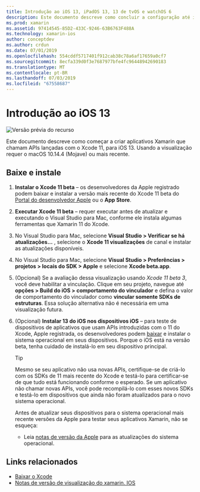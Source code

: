 ```yaml
---
title: Introdução ao iOS 13, iPadOS 13, 13 de tvOS e watchOS 6
description: Este documento descreve como concluir a configuração até iOS build 13, iPadOS 13, 13 de tvOS e watchOS 6 aplicativos com o Xamarin. Ele aborda como baixar o Xcode 11 e atualizar o Visual Studio para Mac.
ms.prod: xamarin
ms.assetid: 97414545-85D2-433C-9246-63B6763F488A
ms.technology: xamarin-ios
author: conceptdev
ms.author: crdun
ms.date: 07/01/2019
ms.openlocfilehash: 554cddf5717401f912cab38c78a6af17659a0cf7
ms.sourcegitcommit: 8ecfa339d0f3e7687977bfe4fc96448942690183
ms.translationtype: MT
ms.contentlocale: pt-BR
ms.lasthandoff: 07/03/2019
ms.locfileid: "67558687"
---
```

# <a name="get-started-with-ios-13"></a>Introdução ao iOS 13

![Versão prévia do recurso](~/media/shared/preview.png)

Este documento descreve como começar a criar aplicativos Xamarin que chamam APIs lançadas com o Xcode 11, para iOS 13. Usando a visualização requer o macOS 10.14.4 (Mojave) ou mais recente.

## <a name="download-and-install"></a>Baixe e instale

1. **Instalar o Xcode 11 beta** – os desenvolvedores da Apple registrado podem baixar e instalar a versão mais recente do Xcode 11 beta do [Portal do desenvolvedor Apple](https://developer.apple.com/download/) ou o **App Store**.

2. **Executar Xcode 11 beta** – requer executar antes de atualizar e executando o Visual Studio para Mac, conforme ele instala algumas ferramentas que Xamarin 11 do Xcode.

3. No Visual Studio para Mac, selecione **Visual Studio > Verificar se há atualizações...** , selecione o **Xcode 11 visualizações** de canal e instalar as atualizações disponíveis.

4. No Visual Studio para Mac, selecione **Visual Studio > Preferências > projetos > locais do SDK > Apple** e selecione **Xcode beta.app**.

5. (Opcional) Se a avaliação dessa visualização usando _Xcode 11 beta 3_, você deve habilitar a vinculação. Clique em seu projeto, navegue até **opções > Build do iOS > comportamento do vinculador** e defina o valor de comportamento do vinculador como **vincular somente SDKs de estruturas**. Essa solução alternativa não é necessária em uma visualização futura.

6. (Opcional) **Instalar 13 do iOS nos dispositivos iOS** – para teste de dispositivos de aplicativos que usam APIs introduzidas com o 11 do Xcode, Apple registrada, os desenvolvedores podem [baixar](https://developer.apple.com/download) e instalar o sistema operacional em seus dispositivos. Porque o iOS está na versão beta, tenha cuidado de instalá-lo em seu dispositivo principal.

   > [!TIP]
   > Mesmo se seu aplicativo não usa novas APIs, certifique-se de criá-lo com os SDKs de 11 mais recente do Xcode e testá-lo para certificar-se de que tudo está funcionando conforme o esperado. Se um aplicativo não chamar novas APIs, você pode recompilá-lo com esses novos SDKs e testá-lo em dispositivos que ainda não foram atualizados para o novo sistema operacional.
   >
   > Antes de atualizar seus dispositivos para o sistema operacional mais recente versões da Apple para testar seus aplicativos Xamarin, não se esqueça:
   >
   > - Leia [notas de versão da Apple](https://developer.apple.com/download/) para as atualizações do sistema operacional.

## <a name="related-links"></a>Links relacionados

- [Baixar o Xcode](https://developer.apple.com/download/)
- [Notas de versão de visualização do xamarin. IOS](/xamarin/ios/release-notes/12/12.99)
